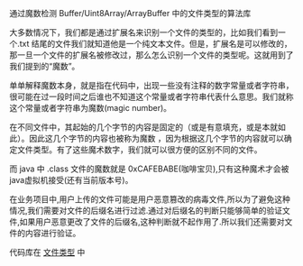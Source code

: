 通过魔数检测 Buffer/Uint8Array/ArrayBuffer 中的文件类型的算法库

大多数情况下，我们都是通过扩展名来识别一个文件的类型的，比如我们看到一个.txt 结尾的文件我们就知道他是一个纯文本文件。但是，扩展名是可以修改的，那一旦一个文件的扩展名被修改过，那么怎么识别一个文件的类型呢。这就用到了我们提到的“魔数”。

单单解释魔数本身，就是指在代码中，出现一些没有注释的数字常量或者字符串，很可能在过一段时间之后谁也不知道这个常量或者字符串代表什么意思。我们就称这个常量或者字符串为魔数(magic number)。

在不同文件中，其起始的几个字节的内容是固定的（或是有意填充，或是本就如此）。因此这几个字节的内容也被称为魔数 ，因为根据这几个字节的内容就可以确定文件类型。有了这些魔术数字，我们就可以很方便的区别不同的文件。

而 java 中 .class 文件的魔数就是 0xCAFEBABE(咖啡宝贝),只有这种魔术才会被 java虚拟机接受(还有当前版本号)。

在业务项目中,用户上传的文件可能是用户恶意篡改的病毒文件,所以为了避免这种情况,我们需要对文件的后缀名进行过滤.通过对后缀名的判断只能够简单的验证文件,如果用户恶意更改了文件的后缀名,这种判断就不起作用了.所以我们还需要对文件的内容进行验证。



代码库在 [文件类型](https://github.com/sindresorhus/file-type) 中
